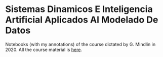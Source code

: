 # Sistemas Dinamicos E Inteligencia Artificial Aplicados Al Modelado De Datos
Notebooks (with my annotations) of the course dictated by G. Mindlin in 2020.
All the course material is [here](https://materias.df.uba.ar/sdeiaaamdda2020c2/).

